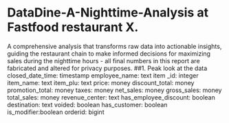 # DataDine-A-Nighttime-Analysis at Fastfood restaurant X.
A comprehensive analysis that transforms raw data into actionable insights, guiding the restaurant chain to make informed decisions for maximizing sales during the nighttime hours - all final numbers in this report are fabricated and altered for privacy purposes.
##1. Peak look at the data
closed_date_time: timestamp
employee_name: text
item _id: integer
item_name: text
item_plu: text
price: money
discount_total: money
promotion_total: money
taxes: money
net_sales: money
gross_sales: money
total_sales: money
revenue_center: text
has_employee_discount: boolean
destination: text
voided: boolean
has_customer: boolean
is_modifier:boolean
orderid: bigint
